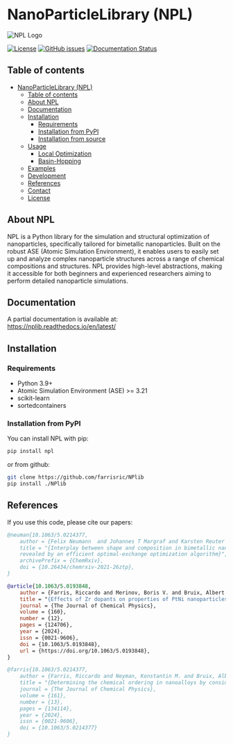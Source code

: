 # <span style="font-size:larger;">NanoParticleLibrary (NPL)</span>

![NPL Logo](/home/riccardo/bin/repos/NPlib/docs/images/logo.png)

<!-- [![GitHub release](https://img.shields.io/github/release/yourusername/npl.svg)](https://GitHub.com/yourusername/npl/releases/) -->
[![License](https://img.shields.io/badge/License-MIT%202.0-blue.svg)](https://opensource.org/licenses/mit)
[![GitHub issues](https://img.shields.io/github/issues/farrisric/nplib.svg)](https://GitHub.com/farrisric/NPlib/issues)
[![Documentation Status](https://readthedocs.org/projects/nplib/badge/)](https://nplib.readthedocs.io/en/latest/index.html)

## Table of contents

- [NanoParticleLibrary (NPL)](#nanoparticlelibrary-npl)
  - [Table of contents](#table-of-contents)
  - [About NPL](#about-npl)
  - [Documentation](#documentation)
  - [Installation](#installation)
    - [Requirements](#requirements)
    - [Installation from PyPI](#installation-from-pypi)
    - [Installation from source](#installation-from-source)
  - [Usage](#usage)
    - [Local Optimization](#local-optimization)
    - [Basin-Hopping](#basin-hopping)
  - [Examples](#examples)
  - [Development](#development)
  - [References](#references)
  - [Contact](#contact)
  - [License](#license)

## About NPL

NPL is a Python library for the simulation and structural optimization of nanoparticles, specifically tailored for bimetallic nanoparticles. Built on the robust ASE (Atomic Simulation Environment), it enables users to easily set up and analyze complex nanoparticle structures across a range of chemical compositions and structures. NPL provides high-level abstractions, making it accessible for both beginners and experienced researchers aiming to perform detailed nanoparticle simulations.

## Documentation

A partial documentation is available at: https://nplib.readthedocs.io/en/latest/

## Installation

### Requirements

- Python 3.9+
- Atomic Simulation Environment (ASE) >= 3.21
- scikit-learn
- sortedcontainers

### Installation from PyPI

You can install NPL with pip:

```sh
pip install npl
```

or from github:

```sh
git clone https://github.com/farrisric/NPlib
pip install ./NPlib
```
## References

If you use this code, please cite our papers:

```bibtex
@neuman{10.1063/5.0214377,
    author = {Felix Neumann  and Johannes T Margraf and Karsten Reuter and Albert Bruix},
    title = "{Interplay between shape and composition in bimetallic nanoparticles
    revealed by an efficient optimal-exchange optimization algorithm}",
    archivePrefix = {ChemRxiv},
    doi = {10.26434/chemrxiv-2021-26ztp},
}

@article{10.1063/5.0193848,
    author = {Farris, Riccardo and Merinov, Boris V. and Bruix, Albert and Neyman, Konstantin M.},
    title = "{Effects of Zr dopants on properties of PtNi nanoparticles for ORR catalysis: A DFT modeling}",
    journal = {The Journal of Chemical Physics},
    volume = {160},
    number = {12},
    pages = {124706},
    year = {2024},
    issn = {0021-9606},
    doi = {10.1063/5.0193848},
    url = {https://doi.org/10.1063/5.0193848},
}

@farris{10.1063/5.0214377,
    author = {Farris, Riccardo and Neyman, Konstantin M. and Bruix, Albert},
    title = "{Determining the chemical ordering in nanoalloys by considering atomic coordination types}",
    journal = {The Journal of Chemical Physics},
    volume = {161},
    number = {13},
    pages = {134114},
    year = {2024},
    issn = {0021-9606},
    doi = {10.1063/5.0214377}
}
```
